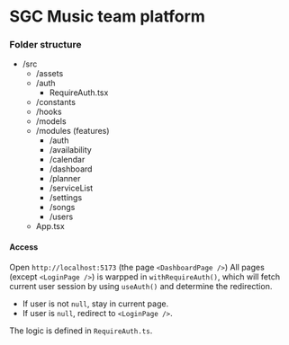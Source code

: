 # SGC Music team platform

### Folder structure

- /src
  - /assets
  - /auth
    - RequireAuth.tsx
  - /constants
  - /hooks
  - /models
  - /modules (features)
    - /auth
    - /availability
    - /calendar
    - /dashboard
    - /planner
    - /serviceList
    - /settings
    - /songs
    - /users
  - App.tsx

#### Access

Open `http://localhost:5173` (the page `<DashboardPage />`)
All pages (except `<LoginPage />`) is warpped in `withRequireAuth()`, which will fetch current user session by using `useAuth()` and determine the redirection.

- If user is not `null`, stay in current page.
- If user is `null`, redirect to `<LoginPage />`.

The logic is defined in `RequireAuth.ts`.
